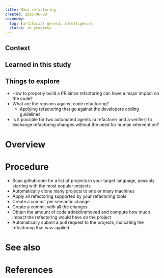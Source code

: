 ```yaml
---
title: Mass refactoring
created: 2016-06-03
taxonomy:
  tag: [artificial general intelligence]
  status: in progress
---
```


## Context

## Learned in this study

## Things to explore
* How to properly build a PR since refactoring can have a major impact on the code?
* What are the reasons against code refactoring?
	* Applying refactoring that go against the developers coding guidelines
* Is it possible for two automated agents (a refactorer and a verifier) to exchange refactoring changes without the need for human intervention?

# Overview

# Procedure
* Scan github.com for a list of projects in your target language, possibly starting with the most popular projects
* Automatically clone many projects to one or many machines
* Apply all refactoring supported by your refactoring tools
* Create a commit per semantic change
* Create a commit with all the changes
* Obtain the amount of code added/removed and compute how much impact the refactoring would have on the project
* Automatically submit a pull request to the projects, indicating the refactoring that was applied

# See also

# References
